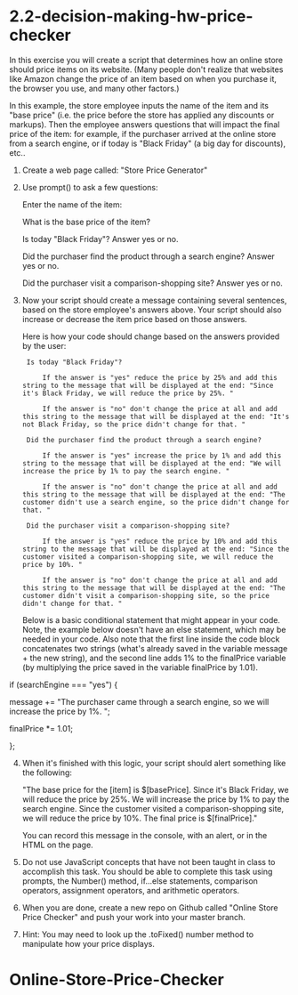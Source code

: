 # 2.2-decision-making-hw-price-checker
In this exercise you will create a script that determines how an online store should price items on its website. (Many people don't realize that websites like Amazon change the price of an item based on when you purchase it, the browser you use, and many other factors.)  

In this example, the store employee inputs the name of the item and its "base price" (i.e. the price before the store has applied any discounts or markups).  Then the employee answers questions that will impact the final price of the item: for example, if the purchaser arrived at the online store from a search engine, or if today is "Black Friday" (a big day for discounts), etc..

1. Create a web page called: "Store Price Generator"

2. Use prompt() to ask a few questions:

    Enter the name of the item:

    What is the base price of the item?

    Is today "Black Friday"? Answer yes or no.

    Did the purchaser find the product through a search engine? Answer yes or no.

    Did the purchaser visit a comparison-shopping site? Answer yes or no.

3. Now your script should create a message containing several sentences, based on the store employee's answers above. Your script should also increase or decrease the item price based on those answers. 

    Here is how your code should change based on the answers provided by the user:

        Is today "Black Friday"?

            If the answer is "yes" reduce the price by 25% and add this string to the message that will be displayed at the end: "Since it's Black Friday, we will reduce the price by 25%. "

            If the answer is "no" don't change the price at all and add this string to the message that will be displayed at the end: "It's not Black Friday, so the price didn't change for that. "

        Did the purchaser find the product through a search engine?

            If the answer is "yes" increase the price by 1% and add this string to the message that will be displayed at the end: "We will increase the price by 1% to pay the search engine. "

            If the answer is "no" don't change the price at all and add this string to the message that will be displayed at the end: "The customer didn't use a search engine, so the price didn't change for that. "

        Did the purchaser visit a comparison-shopping site?

            If the answer is "yes" reduce the price by 10% and add this string to the message that will be displayed at the end: "Since the customer visited a comparison-shopping site, we will reduce the price by 10%. "

            If the answer is "no" don't change the price at all and add this string to the message that will be displayed at the end: "The customer didn't visit a comparison-shopping site, so the price didn't change for that. "

    Below is a basic conditional statement that might appear in your code. Note, the example below doesn't have an else statement, which may be needed in your code. Also note that the first line inside the code block concatenates two strings (what's already saved in the variable message + the new string), and the second line adds 1% to the finalPrice variable (by multiplying the price saved in the variable finalPrice by 1.01).

if (searchEngine === "yes") {

message += "The purchaser came through a search engine, so we will increase the price by 1%. ";

finalPrice *= 1.01;

}; 
<!-- ? -->


4. When it's finished with this logic, your script should alert something like the following:

    "The base price for the [item] is $[basePrice]. Since it's Black Friday, we will reduce the price by 25%. We will increase the price by 1% to pay the search engine. Since the customer visited a comparison-shopping site, we will reduce the price by 10%. The final price is $[finalPrice]."

    You can record this message in the console, with an alert, or in the HTML on the page.

5. Do not use JavaScript concepts that have not been taught in class to accomplish this task. You should be able to complete this task using prompts, the Number() method, if...else statements, comparison operators, assignment operators, and arithmetic operators.

6. When you are done, create a new repo on Github called "Online Store Price Checker" and push your work into your master branch.

7. Hint: You may need to look up the .toFixed() number method to manipulate how your price displays.

# Online-Store-Price-Checker
